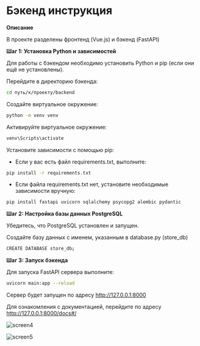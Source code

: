 # Бэкенд инструкция

**Описание**

В проекте разделены фронтенд (Vue.js) и бэкенд (FastAPI)

**Шаг 1: Установка Python и зависимостей**

Для работы с бэкендом необходимо установить Python и pip (если они ещё не установлены).

Перейдите в директорию бэкенда:
```sh
cd путь/к/проекту/backend
```

Создайте виртуальное окружение:
```sh
python -m venv venv
```

Активируйте виртуальное окружение:
```sh
venv\Scripts\activate
```

Установите зависимости с помощью pip:
- Если у вас есть файл requirements.txt, выполните:
```sh
pip install -r requirements.txt
```

- Если файла requirements.txt нет, установите необходимые зависимости вручную:
```sh
pip install fastapi uvicorn sqlalchemy psycopg2 alembic pydantic
```

**Шаг 2: Настройка базы данных PostgreSQL**

Убедитесь, что PostgreSQL установлен и запущен.

Создайте базу данных с именем, указанным в database.py (store_db)

```sh
CREATE DATABASE store_db;
```

**Шаг 3: Запуск бэкенда**

Для запуска FastAPI сервера выполните:
```sh
uvicorn main:app --reload
```
Сервер будет запущен по адресу http://127.0.0.1:8000

Для ознакомления с документацией, перейдите по адресу http://127.0.0.1:8000/docs#/

![screen4](https://github.com/user-attachments/assets/6264f467-3fed-45f7-a47d-c9c8de9d5489)

![screen5](https://github.com/user-attachments/assets/902f6115-b819-4e07-b43f-7013e3b74c5f)
